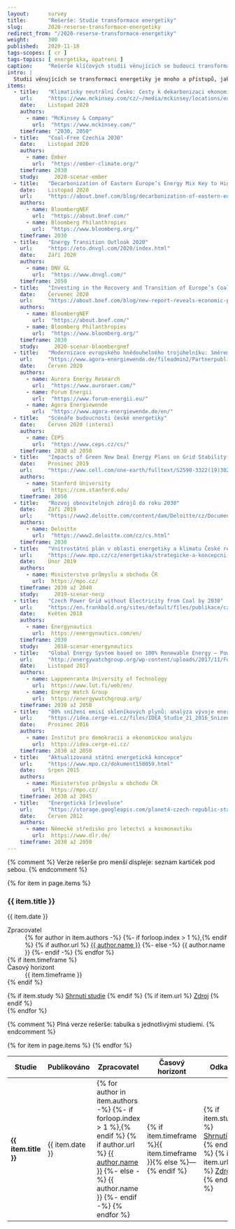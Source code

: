 ```yaml
---
layout:      survey
title:       "Rešerše: Studie transformace energetiky"
slug:        2020-reserse-transformace-energetiky
redirect_from: "/2020-reserse-transformace-energetiky"
weight:      300
published:   2020-11-18
tags-scopes: [ cr ]
tags-topics: [ energetika, opatreni ]
caption:     "Rešerše klíčových studií věnujících se budoucí transformaci české energetiky z posledních let."
intro: |
  Studií věnujících se transformaci energetiky je mnoho a přístupů, jak takové studie zpracovávat, je taktéž nemalé množství. Tato rešerše podává přehledné shrnutí klíčových studií v oblasti energetiky pro Českou republiku. Studie jsou seřazeny chronologicky od nejnovější po nejstarší.
items:
  - title:   "Klimaticky neutrální Česko: Cesty k dekarbonizaci ekonomiky"
    url:     "https://www.mckinsey.com/cz/~/media/mckinsey/locations/europe%20and%20middle%20east/czech%20republic/our%20work/decarbonization_report_cz_vf.pdf"
    date:    Listopad 2020
    authors:
      - name: "McKinsey & Company"
        url:  "https://www.mckinsey.com/"
    timeframe: "2030, 2050"
  - title:   "Coal-Free Czechia 2030"
    date:    Listopad 2020
    authors:
      - name: Ember
        url:  "https://ember-climate.org/"
    timeframe: 2030
    study:     2020-scenar-ember
  - title:   "Decarbonization of Eastern Europe’s Energy Mix Key to Higher EU Climate Goals"
    date:    Listopad 2020
    url:     "https://about.bnef.com/blog/decarbonization-of-eastern-europes-energy-mix-key-to-higher-eu-climate-goals/"
    authors:
      - name: BloombergNEF
        url:  "https://about.bnef.com/"
      - name: Bloomberg Philanthropies
        url:  "https://www.bloomberg.org/"
    timeframe: 2030
  - title:   "Energy Transition Outlook 2020"
    url:     "https://eto.dnvgl.com/2020/index.html"
    date:    Září 2020
    authors:
      - name: DNV GL
        url:  "https://www.dnvgl.com/"
    timeframe: 2050
  - title:   "Investing in the Recovery and Transition of Europe’s Coal Regions"
    date:    Červenec 2020
    url:     "https://about.bnef.com/blog/new-report-reveals-economic-path-to-a-rapid-coal-phase-out-in-europe/"
    authors:
      - name: BloombergNEF
        url:  "https://about.bnef.com/"
      - name: Bloomberg Philanthropies
        url:  "https://www.bloomberg.org/"
    timeframe: 2030
    study:     2020-scenar-bloombergnef
  - title:   "Modernizace evropského hnědouhelného trojúhelníku: Směrem k bezpečné, dostupné a udržitelné transformaci energetiky"
    url:     "https://www.agora-energiewende.de/fileadmin2/Partnerpublikationen/2020/Lignite_Triangle/CZ-Modernizace_evropske__ho_hne__douhelne__ho_troju__helni__ku_net.pdf"
    date:    Červen 2020
    authors:
      - name: Aurora Energy Research
        url:  "https://www.auroraer.com/"
      - name: Forum Energii
        url:  "https://www.forum-energii.eu/"
      - name: Agora Energiewende
        url:  "https://www.agora-energiewende.de/en/"
  - title:   "Scénáře budoucnosti české energetiky"
    date:    Červen 2020 (interní)
    authors:
      - name: ČEPS
        url:  "https://www.ceps.cz/cs/"
    timeframe: 2030 až 2050
  - title:   "Impacts of Green New Deal Energy Plans on Grid Stability, Costs, Jobs, Health, and Climate in 143 Countries"
    date:    Prosinec 2019
    url:     "https://www.cell.com/one-earth/fulltext/S2590-3322(19)30225-8"
    authors:
      - name: Stanford University
        url:  https://cee.stanford.edu/
    timeframe: 2050
  - title:   "Rozvoj obnovitelných zdrojů do roku 2030"
    date:    Září 2019
    url:     "https://www2.deloitte.com/content/dam/Deloitte/cz/Documents/energy-resources/rozvoj_obnovitelnych_zdroju_do_roku_2030_3.pdf"
    authors:
      - name: Deloitte
        url:  "https://www2.deloitte.com/cz/cs.html"
    timeframe: 2030
  - title:   "Vnitrostátní plán v oblasti energetiky a klimatu České republiky (NECP)"
    url:     "https://www.mpo.cz/cz/energetika/strategicke-a-koncepcni-dokumenty/navrh-vnitrostatniho-planu-v-oblasti-energetiky-a-klimatu-ceske-republiky--243377/"
    date:    Únor 2019
    authors:
      - name: Ministerstvo průmyslu a obchodu ČR
        url:  https://mpo.cz/
    timeframe: 2030 až 2040
    study:     2019-scenar-necp
  - title:   "Czech Power Grid without Electricity from Coal by 2030"
    url:     "https://en.frankbold.org/sites/default/files/publikace/czech_grid_without_coal_by_2030_fin_0.pdf"
    date:    Květen 2018
    authors:
      - name: Energynautics
        url:  https://energynautics.com/en/
    timeframe: 2030
    study:     2018-scenar-energynautics
  - title:   "Global Energy System based on 100% Renewable Energy – Power Sector"
    url:     "http://energywatchgroup.org/wp-content/uploads/2017/11/Full-Study-100-Renewable-Energy-Worldwide-Power-Sector.pdf"
    date:    Listopad 2017
    authors:
      - name: Lappeenranta University of Technology
        url:  https://www.lut.fi/web/en/
      - name: Energy Watch Group
        url:  https://energywatchgroup.org/
    timeframe: 2030 až 2050
  - title:   "80% snížení emisí skleníkových plynů: analýza vývoje energetiky České republiky do roku 2050"
    url:     "https://idea.cerge-ei.cz/files/IDEA_Studie_21_2016_Snizeni_emisi_sklenikovych_plynu.pdf"
    date:    Prosinec 2016
    authors:
      - name: Institut pro demokracii a ekonomickou analýzu
        url:  https://idea.cerge-ei.cz/
    timeframe: 2030 až 2050
  - title:   "Aktualizovaná státní energetická koncepce"
    url:     "https://www.mpo.cz/dokument158059.html"
    date:    Srpen 2015
    authors:
      - name: Ministerstvo průmyslu a obchodu ČR
        url:  https://mpo.cz/
    timeframe: 2030 až 2045
  - title:   "Energetická [r]evoluce"
    url:     "https://storage.googleapis.com/planet4-czech-republic-stateless/2018/10/c6cea469-c6cea469-er-pro-%C4%8Cr-2012.pdf"
    date:    Červen 2012
    authors:
      - name: Německé středisko pro letectví a kosmonautiku
        url:  https://www.dlr.de/
    timeframe: 2030 až 2050
---
```

{% comment %}
  Verze rešerše pro menší displeje: seznam kartiček pod sebou.
{% endcomment %}
<div class="d-md-none mt-4">
  {% for item in page.items %}
  <div class="card mb-3">
    <div class="card-body">
      <h3 class="card-title">{{ item.title }}</h3>
      <p class="card-text text-muted">{{ item.date }}</p>
      <dl>
        <dt>Zpracovatel</dt>
        <dd>
        {% for author in item.authors -%}
        {%- if forloop.index > 1 %},{% endif %}
        {% if author.url %}
        <a href="{{ author.url }}">{{ author.name }}</a>
        {%- else -%}
        {{ author.name }}
        {%- endif -%}
        {% endfor %}
        </dd>
        {% if item.timeframe %}
        <dt>Časový horizont</dt>
        <dd>{{ item.timeframe }}</dd>
        {% endif %}
      </dl>
      <div class="d-flex flex-column flex-sm-row justify-content-end">
        {% if item.study %}
        <a href="/studie/{{ item.study }}" class="btn btn-sm btn-primary">Shrnutí studie</a>
        {% endif %}
        {% if item.url %}
        <a href="{{ item.url }}" class="btn btn-sm btn-secondary">Zdroj</a>
        {% endif %}
      </div>
    </div>
  </div>
  {% endfor %}
</div>

{% comment %}
  Plná verze rešerše: tabulka s jednotlivými studiemi.
{% endcomment %}
<table class="table table-striped table-hover d-none d-md-table mt-4">
  <thead>
    <tr>
      <th scope="col" class="text-uppercase align-middle">Studie</th>
      <th scope="col" class="text-uppercase align-middle">Publikováno</th>
      <th scope="col" class="text-uppercase align-middle">Zpracovatel</th>
      <th scope="col" class="text-uppercase align-middle">Časový horizont</th>
      <th scope="col" class="text-uppercase align-middle text-center">Odkaz</th>
    </tr>
  </thead>
  <tbody>
    {% for item in page.items %}
    <tr>
      <td class="align-middle"><strong>{{ item.title }}</strong></td>
      <td class="align-middle">{{ item.date }}</td>
      <td class="align-middle">
        {% for author in item.authors -%}
        {%- if forloop.index > 1 %},{% endif %}
        {% if author.url %}
        <a href="{{ author.url }}">{{ author.name }}</a>
        {%- else -%}
        {{ author.name }}
        {%- endif -%}
        {% endfor %}
      </td>
      <td class="align-middle">{% if item.timeframe %}{{ item.timeframe }}{% else %}—{% endif %}</td>
      <td class="align-middle text-center">
        {% if item.study %}
        <a href="/studie/{{ item.study }}" class="btn btn-sm btn-primary">Shrnutí</a>
        {% endif %}
        {% if item.url %}
        <a href="{{ item.url }}" class="btn btn-sm btn-secondary">Zdroj</a>
        {% endif %}
      </td>
    </tr>
    {% endfor %}
  </tbody>
</table>
